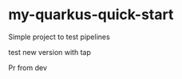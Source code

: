 # my-quarkus-quick-start

Simple project to test pipelines

test new version with tap

Pr from dev





